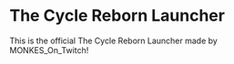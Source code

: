 # The Cycle Reborn Launcher
This is the official The Cycle Reborn Launcher made by MONKES_On_Twitch!
